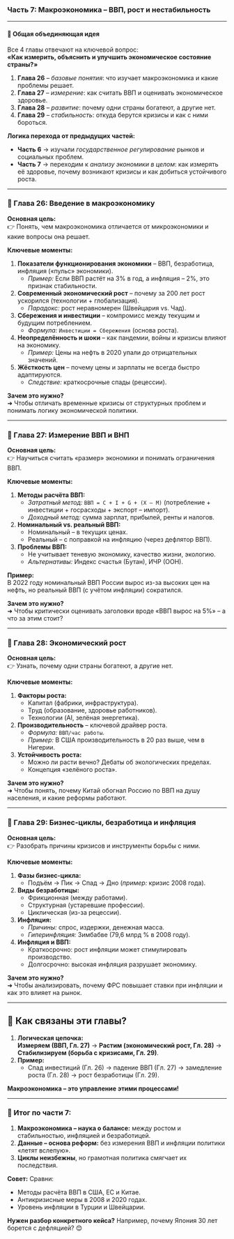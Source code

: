 ### **Часть 7: Макроэкономика – ВВП, рост и нестабильность**  

---

#### **🔹 Общая объединяющая идея**  
Все 4 главы отвечают на ключевой вопрос:  
**«Как измерить, объяснить и улучшить экономическое состояние страны?»**  

1. **Глава 26** – *базовые понятия*: что изучает макроэкономика и какие проблемы решает.  
2. **Глава 27** – *измерение*: как считать ВВП и оценивать экономическое здоровье.  
3. **Глава 28** – *развитие*: почему одни страны богатеют, а другие нет.  
4. **Глава 29** – *стабильность*: откуда берутся кризисы и как с ними бороться.  

**Логика перехода от предыдущих частей:**  
- **Часть 6** → изучали *государственное регулирование* рынков и социальных проблем.  
- **Часть 7** → переходим к *анализу экономики в целом*: как измерять её здоровье, почему возникают кризисы и как добиться устойчивого роста.  

---

### **📌 Глава 26: Введение в макроэкономику**  
**Основная цель:**  
👉 Понять, чем макроэкономика отличается от микроэкономики и какие вопросы она решает.  

**Ключевые моменты:**  
1. **Показатели функционирования экономики** – ВВП, безработица, инфляция («пульс» экономики).  
   - *Пример:* Если ВВП растёт на 3% в год, а инфляция – 2%, это признак стабильности.  
2. **Современный экономический рост** – почему за 200 лет рост ускорился (технологии + глобализация).  
   - *Парадокс:* рост неравномерен (Швейцария vs. Чад).  
3. **Сбережения и инвестиции** – компромисс между текущим и будущим потреблением.  
   - *Формула:* `Инвестиции = Сбережения` (основа роста).  
4. **Неопределённость и шоки** – как пандемии, войны и кризисы влияют на экономику.  
   - *Пример:* Цены на нефть в 2020 упали до отрицательных значений.  
5. **Жёсткость цен** – почему цены и зарплаты не всегда быстро адаптируются.  
   - *Следствие:* краткосрочные спады (рецессии).  

**Зачем это нужно?**  
➜ Чтобы отличать временные кризисы от структурных проблем и понимать логику экономической политики.  

---

### **📌 Глава 27: Измерение ВВП и ВНП**  
**Основная цель:**  
👉 Научиться считать «размер» экономики и понимать ограничения ВВП.  

**Ключевые моменты:**  
1. **Методы расчёта ВВП:**  
   - *Затратный метод:* `ВВП = C + I + G + (X – M)` (потребление + инвестиции + госрасходы + экспорт – импорт).  
   - *Доходный метод:* сумма зарплат, прибылей, ренты и налогов.  
2. **Номинальный vs. реальный ВВП:**  
   - Номинальный – в текущих ценах.  
   - Реальный – с поправкой на инфляцию (через дефлятор ВВП).  
3. **Проблемы ВВП:**  
   - Не учитывает теневую экономику, качество жизни, экологию.  
   - *Альтернативы:* Индекс счастья (Бутан), ИЧР (ООН).  

**Пример:**  
В 2022 году номинальный ВВП России вырос из-за высоких цен на нефть, но реальный ВВП (с учётом инфляции) сократился.  

**Зачем это нужно?**  
➜ Чтобы критически оценивать заголовки вроде «ВВП вырос на 5%» – а что за этим стоит?  

---

### **📌 Глава 28: Экономический рост**  
**Основная цель:**  
👉 Узнать, почему одни страны богатеют, а другие нет.  

**Ключевые моменты:**  
1. **Факторы роста:**  
   - Капитал (фабрики, инфраструктура).  
   - Труд (образование, здоровье работников).  
   - Технологии (AI, зелёная энергетика).  
2. **Производительность** – ключевой драйвер роста.  
   - *Формула:* `ВВП/час работы`.  
   - *Пример:* В США производительность в 20 раз выше, чем в Нигерии.  
3. **Устойчивость роста:**  
   - Можно ли расти вечно? Дебаты об экологических пределах.  
   - Концепция «зелёного роста».  

**Зачем это нужно?**  
➜ Чтобы понять, почему Китай обогнал Россию по ВВП на душу населения, и какие реформы работают.  

---

### **📌 Глава 29: Бизнес-циклы, безработица и инфляция**  
**Основная цель:**  
👉 Разобрать причины кризисов и инструменты борьбы с ними.  

**Ключевые моменты:**  
1. **Фазы бизнес-цикла:**  
   - Подъём → Пик → Спад → Дно (*пример:* кризис 2008 года).  
2. **Виды безработицы:**  
   - Фрикционная (между работами).  
   - Структурная (устаревшие профессии).  
   - Циклическая (из-за рецессии).  
3. **Инфляция:**  
   - *Причины:* спрос, издержки, денежная масса.  
   - *Гиперинфляция:* Зимбабве (79,6 млрд % в 2008 году).  
4. **Инфляция и ВВП:**  
   - Краткосрочно: рост инфляции может стимулировать производство.  
   - Долгосрочно: высокая инфляция разрушает экономику.  

**Зачем это нужно?**  
➜ Чтобы анализировать, почему ФРС повышает ставки при инфляции и как это влияет на рынок.  

---

## **🔹 Как связаны эти главы?**  
1. **Логическая цепочка:**  
   **Измеряем (ВВП, Гл. 27)** → **Растим (экономический рост, Гл. 28)** → **Стабилизируем (борьба с кризисами, Гл. 29)**.  
2. **Пример:**  
   - Спад инвестиций (Гл. 26) → падение ВВП (Гл. 27) → замедление роста (Гл. 28) → рост безработицы (Гл. 29).  

**Макроэкономика – это управление этими процессами!**  

---

### **🎯 Итог по части 7:**  
1. **Макроэкономика – наука о балансе:** между ростом и стабильностью, инфляцией и безработицей.  
2. **Данные – основа реформ:** без измерения ВВП и инфляции политики «летят вслепую».  
3. **Циклы неизбежны**, но грамотная политика смягчает их последствия.  

**Совет:** Сравни:  
- Методы расчёта ВВП в США, ЕС и Китае.  
- Антикризисные меры в 2008 и 2020 годах.  
- Уровень инфляции в Турции и Швейцарии.  

**Нужен разбор конкретного кейса?** Например, почему Япония 30 лет борется с дефляцией? 😊